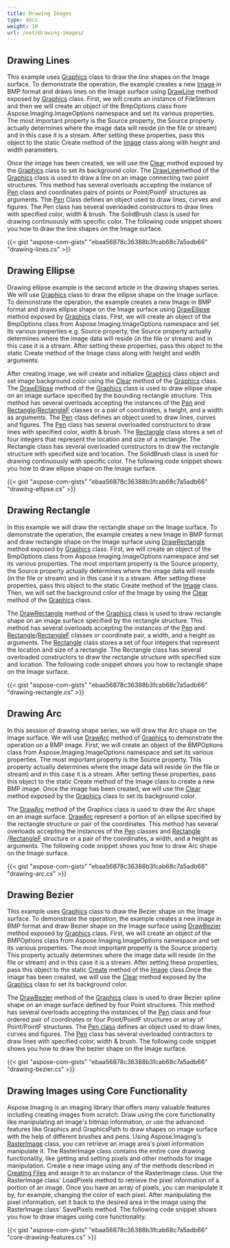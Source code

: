 ```yaml
---
title: Drawing Images
type: docs
weight: 10
url: /net/drawing-images/
---
```


## **Drawing Lines**
This example uses [Graphics](https://reference.aspose.com/search/net/imaging/graphics) class to draw the line shapes on the Image surface. To demonstrate the operation, the example creates a new [Image](https://reference.aspose.com/imaging/net/aspose.imaging/image) in BMP format and draws lines on the Image surface using [DrawLine](https://reference.aspose.com/imaging/net/aspose.imaging/graphics/methods/drawline/index) method exposed by [Graphics](https://reference.aspose.com/search/net/imaging/graphics) class. First, we will create an instance of FileSteram and then we will create an object of the BmpOptions class from Aspose.Imaging.ImageOptions namespace and set its various properties. The most important property is the Source property, the Source property actually determines where the image data will reside (in the file or stream) and in this case it is a stream. After setting these properties, pass this object to the static Create method of the [Image](https://reference.aspose.com/imaging/net/aspose.imaging/image) class along with height and width parameters.

Once the image has been created, we will use the [Clear](https://reference.aspose.com/imaging/net/aspose.imaging/graphics/methods/clear) method exposed by the [Graphics](https://reference.aspose.com/search/net/imaging/graphics) class to set its background color. The [DrawLine](https://reference.aspose.com/imaging/net/aspose.imaging/graphics/methods/drawline/index)method of the [Graphics](https://reference.aspose.com/search/net/imaging/graphics) class is used to draw a line on an image connecting two point structures. This method has several overloads accepting the instance of [Pen](https://reference.aspose.com/imaging/net/aspose.imaging/pen) class and coordinates pairs of points or Point/PointF structures as arguments. The [Pen](https://reference.aspose.com/imaging/net/aspose.imaging/pen) Class defines an object used to draw lines, curves and figures. The Pen class has several overloaded constructors to draw lines with specified color, width & brush. The SolidBrush class is used for drawing continuously with specific color. The following code snippet shows you how to draw the line shapes on the Image surface.

{{< gist "aspose-com-gists" "ebaa56878c36388b3fcab68c7a5adb66" "drawing-lines.cs" >}}
## **Drawing Ellipse**
Drawing ellipse example is the second article in the drawing shapes series. We will use [Graphics](https://reference.aspose.com/search/net/imaging/graphics) class to draw the ellipse shape on the Image surface. To demonstrate the operation, the example creates a new Image in BMP format and draws ellipse shape on the Image surface using [DrawEllipse](https://reference.aspose.com/imaging/net/aspose.imaging/graphics/methods/drawellipse/index) method exposed by [Graphics](https://reference.aspose.com/search/net/imaging/graphics) class. First, we will create an object of the BmpOptions class from Aspose.Imaging.ImageOptions namespace and set its various properties e.g. Source property, the Source property actually determines where the image data will reside (in the file or stream) and in this case it is a stream. After setting these properties, pass this object to the static Create method of the Image class along with height and width arguments.

After creating image, we will create and initialize [Graphics](https://reference.aspose.com/search/net/imaging/graphics) class object and set image background color using the [Clear](https://reference.aspose.com/imaging/net/aspose.imaging/graphics/methods/clear) method of the [Graphics](https://reference.aspose.com/search/net/imaging/graphics) class. The [DrawEllipse](https://reference.aspose.com/imaging/net/aspose.imaging/graphics/methods/drawellipse/index) method of the [Graphics](https://reference.aspose.com/search/net/imaging/graphics) class is used to draw ellipse shape on an image surface specified by the bounding rectangle structure. This method has several overloads accepting the instances of the [Pen](https://reference.aspose.com/imaging/net/aspose.imaging/pen) and [Rectangle](https://reference.aspose.com/imaging/net/aspose.imaging/rectangle)/[RectangleF](https://reference.aspose.com/imaging/net/aspose.imaging/rectanglef) classes or a pair of coordinates, a height, and a width as arguments. The [Pen](https://reference.aspose.com/imaging/net/aspose.imaging/pen) class defines an object used to draw lines, curves and figures. The [Pen](https://reference.aspose.com/imaging/net/aspose.imaging/pen) class has several overloaded constructors to draw lines with specified color, width & brush. The [Rectangle](https://reference.aspose.com/imaging/net/aspose.imaging/rectangle) class stores a set of four integers that represent the location and size of a rectangle. The Rectangle class has several overloaded constructors to draw the rectangle structure with specified size and location. The SolidBrush class is used for drawing continuously with specific color. The following code snippet shows you how to draw ellipse shape on the Image surface.

{{< gist "aspose-com-gists" "ebaa56878c36388b3fcab68c7a5adb66" "drawing-ellipse.cs" >}}
## **Drawing Rectangle**
In this example we will draw the rectangle shape on the Image surface. To demonstrate the operation, the example creates a new Image in BMP format and draw rectangle shape on the Image surface using [DrawRectangle](https://reference.aspose.com/imaging/net/aspose.imaging/graphics/methods/drawrectangle/index) method exposed by [Graphics](https://reference.aspose.com/search/net/imaging/graphics) class. First, we will create an object of the BmpOptions class from Aspose.Imaging.ImageOptions namespace and set its various properties. The most important property is the Source property, the Source property actually determines where the image data will reside (in the file or stream) and in this case it is a stream. After setting these properties, pass this object to the static Create method of the [Image](https://reference.aspose.com/imaging/net/aspose.imaging/image) class. Then, we will set the background color of the Image by using the [Clear](https://reference.aspose.com/imaging/net/aspose.imaging/graphics/methods/clear) method of the [Graphics](https://reference.aspose.com/search/net/imaging/graphics) class.

The [DrawRectangle](https://reference.aspose.com/imaging/net/aspose.imaging/graphics/methods/drawrectangle/index) method of the [Graphics](https://reference.aspose.com/search/net/imaging/graphics) class is used to draw rectangle shape on an image surface specified by the rectangle structure. This method has several overloads accepting the instances of the [Pen](https://reference.aspose.com/imaging/net/aspose.imaging/pen) and [Rectangle](https://reference.aspose.com/imaging/net/aspose.imaging/rectangle)/[RectangleF](https://reference.aspose.com/imaging/net/aspose.imaging/rectanglef) classes or coordinate pair, a width, and a height as arguments. The [Rectangle](https://reference.aspose.com/imaging/net/aspose.imaging/rectangle) class stores a set of four integers that represent the location and size of a rectangle. The Rectangle class has several overloaded constructors to draw the rectangle structure with specified size and location. The following code snippet shows you how to rectangle shape on the Image surface.

{{< gist "aspose-com-gists" "ebaa56878c36388b3fcab68c7a5adb66" "drawing-rectangle.cs" >}}


## **Drawing Arc**
In this session of drawing shape series, we will draw the Arc shape on the Image surface. We will use [DrawArc](https://reference.aspose.com/imaging/net/aspose.imaging/graphics) method of [Graphics](https://reference.aspose.com/search/net/imaging/graphics) to demonstrate the operation on a BMP image. First, we will create an object of the BMPOptions class from Aspose.Imaging.ImageOptions namespace and set its various properties. The most important property is the Source property. This property actually determines where the image data will reside (in the file or stream) and in this case it is a stream. After setting these properties, pass this object to the static Create method of the Image class to create a new BMP image. Once the image has been created, we will use the [Clear](https://reference.aspose.com/imaging/net/aspose.imaging/graphics/methods/clear) method exposed by the [Graphics](https://reference.aspose.com/search/net/imaging/graphics) class to set its background color.

The [DrawArc](https://reference.aspose.com/imaging/net/aspose.imaging/graphics) method of the Graphics class is used to draw the Arc shape on an image surface. [DrawArc](https://reference.aspose.com/imaging/net/aspose.imaging/graphics) represent a portion of an ellipse specified by the rectangle structure or pair of the coordinates. This method has several overloads accepting the instances of the [Pen](https://reference.aspose.com/imaging/net/aspose.imaging/pen) classes and [Rectangle](https://reference.aspose.com/imaging/net/aspose.imaging/rectangle) /[RectangleF](https://reference.aspose.com/imaging/net/aspose.imaging/rectanglef) structure or a pair of the coordinates, a width, and a height as arguments. The following code snippet shows you how to draw Arc shape on the Image surface.

{{< gist "aspose-com-gists" "ebaa56878c36388b3fcab68c7a5adb66" "drawing-arc.cs" >}}


## **Drawing Bezier**
This example uses [Graphics](https://reference.aspose.com/search/net/imaging/graphics) class to draw the Bezier shape on the Image surface. To demonstrate the operation, the example creates a new Image in BMP format and draw Bezier shape on the Image surface using [DrawBezier](https://reference.aspose.com/imaging/net/aspose.imaging/graphics) method exposed by [Graphics](https://reference.aspose.com/search/net/imaging/graphics) class. First, we will create an object of the BMPOptions class from Aspose.Imaging.ImageOptions namespace and set its various properties. The most important property is the Source property. This property actually determines where the image data will reside (in the file or stream) and in this case it is a stream. After setting these properties, pass this object to the static [Create](https://reference.aspose.com/imaging/net/aspose.imaging/image/methods/create) method of the [Image](https://reference.aspose.com/imaging/net/aspose.imaging/image) class.Once the image has been created, we will use the [Clear](https://reference.aspose.com/imaging/net/aspose.imaging/graphics/methods/clear) method exposed by the [Graphics](https://reference.aspose.com/search/net/imaging/graphics) class to set its background color.

The [DrawBezier](https://reference.aspose.com/imaging/net/aspose.imaging/graphics) method of the [Graphics](https://reference.aspose.com/search/net/imaging/graphics) class is used to draw Bezier spline shape on an image surface defined by four Point structures. This method has several overloads accepting the instances of the [Pen](https://reference.aspose.com/imaging/net/aspose.imaging/pen) class and four ordered pair of coordinates or four Point/PointF structures or array of Point/PointF structures. The [Pen class](https://reference.aspose.com/imaging/net/aspose.imaging/pen) defines an object used to draw lines, curves and figures. The [Pen](https://reference.aspose.com/imaging/net/aspose.imaging/pen) class has several overloaded contractors to draw lines with specified color, width & brush. The following code snippet shows you how to draw the bezier shape on the Image surface.

{{< gist "aspose-com-gists" "ebaa56878c36388b3fcab68c7a5adb66" "drawing-bezier.cs" >}}


## **Drawing Images using Core Functionality**
Aspose.Imaging is an imaging library that offers many valuable features including creating images from scratch. Draw using the core functionality like manipulating an image's bitmap information, or use the advanced features like Graphics and GraphicsPath to draw shapes on image surface with the help of different brushes and pens. Using Aspose.Imaging's [RasterImage]() class, you can retrieve an image area's pixel information manipulate it. The RasterImage class contains the entire core drawing functionality, like getting and setting pixels and other methods for image manipulation. Create a new image using any of the methods described in [Creating Files]() and assign it to an instance of the RasterImage class. Use the RasterImage class' LoadPixels method to retrieve the pixel information of a portion of an image. Once you have an array of pixels, you can manipulate it by, for example, changing the color of each pixel. After manipulating the pixel information, set it back to the desired area in the image using the RasterImage class' SavePixels method. The following code snippet shows you how to draw images using core functionality.

{{< gist "aspose-com-gists" "ebaa56878c36388b3fcab68c7a5adb66" "core-drawing-features.cs" >}}
